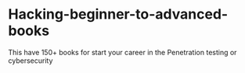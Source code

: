# Hacking-beginner-to-advanced-books
This have 150+ books for start your career in the Penetration testing or cybersecurity
